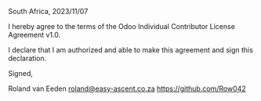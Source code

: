 South Africa, 2023/11/07

I hereby agree to the terms of the Odoo Individual Contributor License
Agreement v1.0.

I declare that I am authorized and able to make this agreement and sign this
declaration.

Signed,

Roland van Eeden roland@easy-ascent.co.za https://github.com/Row042